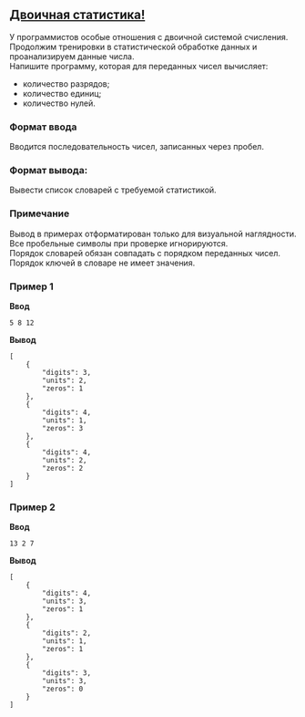 ## [Двоичная статистика!](../../../solutions/3.2/32_o.py)

У программистов особые отношения с двоичной системой счисления.\
Продолжим тренировки в статистической обработке данных и проанализируем данные числа.\
Напишите программу, которая для переданных чисел вычисляет:

- количество разрядов;
- количество единиц;
- количество нулей.

### Формат ввода

Вводится последовательность чисел, записанных через пробел.

### Формат вывода:

Вывести список словарей с требуемой статистикой.

### Примечание

Вывод в примерах отформатирован только для визуальной наглядности.\
Все пробельные символы при проверке игнорируются.\
Порядок словарей обязан совпадать с порядком переданных чисел.\
Порядок ключей в словаре не имеет значения.

### Пример 1

**Ввод**
```plaintext
5 8 12
```

**Вывод**
```plaintext
[
    {
        "digits": 3,
        "units": 2,
        "zeros": 1
    },
    {
        "digits": 4,
        "units": 1,
        "zeros": 3
    },
    {
        "digits": 4,
        "units": 2,
        "zeros": 2
    }
]
```

### Пример 2

**Ввод**
```plaintext
13 2 7
```

**Вывод**
```plaintext
[
    {
        "digits": 4,
        "units": 3,
        "zeros": 1
    },
    {
        "digits": 2,
        "units": 1,
        "zeros": 1
    },
    {
        "digits": 3,
        "units": 3,
        "zeros": 0
    }
]
```